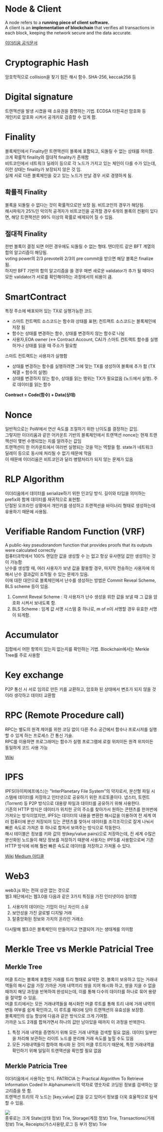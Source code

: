 
# Node & Client

<p>
  A node refers to a <b>running piece of client software.</b><br/>
  A client is an <b>implementation of blockchain</b> that verifies all transactions in each block, keeping the network secure and the data accurate.
</p>

[이더리움 공식문서](https://ethereum.org/en/developers/docs/nodes-and-clients/)

# Cryptographic Hash
<p>
암호학적으로 collision을 찾기 힘든 해시 함수. SHA-256, keccak256 등
</p>

# Digital signature

<p>
  트랜잭션을 발생 시켰을 때 소유권을 증명하는 기법. ECDSA 타원곡선 암호화 등 <br/>
  개인키로 암호화 시켜서 공개키로 검증할 수 있게 함.
</p>

# Finality

<p>
  블록체인에서 Finality란 트랜잭션이 블록에 포함되고, 되돌릴 수 없는 상태를 의미함. 크게 확률적 finality와 절대적 finality가 존재함<br/>
  비트코인에서 네트워크 딜레이 등으로 각 노드가 가지고 있는 체인이 다를 수가 있는데, 이런 상태는 finality가 보장되지 않은 것 임.<br/>
  실제 서로 다른 블록체인을 갖고 있는 노드가 만날 경우 서로 경쟁하게 됨.<br/>
</p>

## 확률적 Finality

<p>
  블록을 되돌릴 수 없다는 것이 확률적으로만 보장 됨. 비트코인의 경우가 해당됨.<br/>
  해시파워가 25%인 악의적 공격자가 비트코인을 공격할 경우 6개의 블록의 컨펌이 있다면, 해당 트랜잭션은 99% 이상의 확률로 배제되어 질 수 있음.<br/>
</p>

## 절대적 Finality

<p>
  한번 블록이 결정 되면 어떤 경우에도 되돌릴 수 없는 형태. 텐더민트 같은 BFT 계열의 합의 알고리즘이 해당됨.<br/>
  voting power의 2/3 prevote와 2/3의 pre commit을 받으면 해당 블록은 finalize 됨.<br/>
  하지만 BFT 기반의 합의 알고리즘을 쓸 경우 매번 새로운 validator가 추가 될 때마다 모든 validator가 서로를 확인해야하는 과정에서의 비용이 큼.<br/>
</p>

# SmartContract

<p>
  특정 주소에 배포되어 있는 TX로 실행가능한 코드
  <ul>
    <li>스마트 컨트랙트 소스코드는 함수와 상태를 표현; 컨트랙트 소스코드는 블록체인에 저장 됨</li>
    <li>함수는 상태를 변경하는 함수, 상태를 변경하지 않는 함수로 나뉨</li>
    <li>사용자,EOA owner (<-> Contract Account, CA)가 스마트 컨트랙트 함수를 실행하거나 상태를 읽을 때 주소가 필요함</li>
  </ul>
  스마트 컨트랙트는 사용자가 실행함
  <ul>
    <li>상태를 변경하는 함수를 실행하려면 그에 맞는 TX를 생성하여 블록에 추가 함 (TX체결 = 함수의 실행)</li>
    <li>상태를 변경하지 않는 함수, 상태를 읽는 행위는 TX가 필요없음 (노드에서 실행). 주로 데이터를 읽는 함수</li>
  </ul>
  <b>Contract = Code(함수) + Data(상태)</b><br/>
</p>

# Nonce

<p>
  일반적으로는 PoW에서 연산 속도를 조절하기 위한 난이도를 결정하는 값임. <br/>
  그렇지만 이더리움과 같은 어카운트 기반의 블록체인에서 트랜잭션 nonce는 현재 트랜잭션이 몇번 수행되었는 지를 알려주는 값임 <br/>
  트랜잭션이 한 어카운트에서 여러번 실행되는 것을 막는 역할을 함. state가 네트워크 딜레이 등으로 동시에 처리될 수 없기 때문에 막음<br/>
  이 때문에 이더리움은 비트코인과 달리 병렬처리가 되지 않는 문제가 있음
</p>

# RLP Algorithm

<p>
  이더리움에서 데이터를 serialize하기 위한 인코딩 방식. 길이와 타입을 의미하는 prefix와 함께 데이터를 재귀적으로 표현함.<br/>
  단절된 오프라인 상황에서 개인키를 생성하고 트랜잭션을 바이너리 형태로 생성하는데 유용하기 때문에 사용됨.<br/>
</p>

# Verifiable Random Function (VRF)

<p>
  A public-key pseudorandom function that provides proofs that its outputs were calculated correctly <br/>
  컴퓨터과학에서 100% 랜덤한 값을 생성할 수 는 없고 항상 유사랜덤 값만 생성하는 것이 가능함 <br/>
  난수를 생성할 때, 여러 사용자가 보낸 값을 활용할 경우, 마지막 전송하는 사용자에 의해서 난수 결과값이 조작될 수 있는 문제가 있음.<br/>
  이에 대한 대안으로 블록체인에서 난수를 생성하는 방법은 Commit Reveal Scheme, BLS scheme 등이 있음. <br/>
  
  <ol>
    <li>Commit Reveal Scheme : 각 사용자가 난수 생성을 위한 값을 보낼 때 그 값을 암호화 시켜서 보내도록 함. </li>
    <li>BLS Scheme : 임계 값 서명 시스템 중 하나로, m of n이 서명할 경우 유효한 서명이 되게함. </li>
  </ol>
</p>

# Accumulator

<p>
  집합에서 어떤 항목이 있는지 없는지를 확인하는 기법. Blockchain에서는 Merkle Tree를 주로 사용함
</p>

# Key exchange

<p>
  P2P 통신 시 서로 임의로 만든 키를 교환하고, 암호화 된 상태에서 변조가 되지 않을 것이라 생각하고 데이터 교환함
</p>

# RPC (Remote Procedure call)

<p>
  RPC는 별도의 원격 제어를 위한 코딩 없이 다른 주소 공간에서 함수나 프로시저를 실행할 수 있게 하는 프로세스 간 통신 기술.<br/>
  RPC를 이용하면 프로그래머는 함수가 실행 프로그램에 로컬 위치이든 원격 위치이든 동일하게 코드 사용 가능 
</p>

[Wiki](https://ko.wikipedia.org/wiki/%EC%9B%90%EA%B2%A9_%ED%94%84%EB%A1%9C%EC%8B%9C%EC%A0%80_%ED%98%B8%EC%B6%9C)


# IPFS

<p>
IPFS(아이피에프에스)는 "InterPlanetary File System"의 약자로서, 분산형 파일 시스템에 데이터를 저장하고 인터넷으로 공유하기 위한 프로토콜이다. 냅스터, 토렌트(Torrent) 등 P2P 방식으로 대용량 파일과 데이터를 공유하기 위해 사용한다. <br/>
기존의 HTTP 방식은 데이터가 위치한 곳의 주소를 찾아가서 원하는 콘텐츠를 한꺼번에 가져오는 방식이었지만, IPFS는 데이터의 내용을 변환한 해시값을 이용하여 전 세계 여러 컴퓨터에 분산 저장되어 있는 콘텐츠를 찾아서 데이터를 조각조각으로 잘게 나눠서 빠른 속도로 가져온 후 하나로 합쳐서 보여주는 방식으로 작동한다. <br/>
해시 테이블은 정보를 키와 값의 쌍(key/value pairs)으로 저장하는데, 전 세계 수많은 분산화된 노드들이 해당 정보를 저장하기 때문에 사용자는 IPFS를 사용함으로써 기존 HTTP 방식에 비해 훨씬 빠른 속도로 데이터를 저장하고 가져올 수 있다.
</p>

[Wiki](http://wiki.hash.kr/index.php/IPFS)
[Medium 아티클](https://medium.com/@kblockresearch/8-ipfs-interplanetary-file-system-%EC%9D%B4%ED%95%B4%ED%95%98%EA%B8%B0-1%EB%B6%80-http-web%EC%9D%84-%EB%84%98%EC%96%B4%EC%84%9C-ipfs-web%EC%9C%BC%EB%A1%9C-46382a2a6539)

# Web3

<p>
  web3.js 와는 전혀 상관 없는 것으로<br/>
  웹3 재단에서는 웹3.0을 다음과 같은 3가지 특징을 가진 인터넷이라 정의함<br/>
  <ol>
    <li> 사용자의 데이터는 기업이 아닌 자신이 소유 </li>
    <li> 보안성을 가진 글로벌 디지털 거래 </li>
    <li> 탈중앙화된 정보와 가치의 온라인 거래소 </li>
  </ol>
  다시말해 웹3.0은 블록체인이 만들어지고 연결되어 가는 생태계를 의미함<br/>
</p>

# Merkle Tree vs Merkle Patricial Tree

## Merkle Tree
<p>
  머클 트리는 블록에 포함된 거래를 트리 형태로 요약한 것. 블록이 보유하고 있는 거래내역들의 해시 값을 가장 가까운 거래 내역끼리 쌍을 지어 해시화 하고, 쌍을 지을 수 없을 때까지 해당 과정을 반복하여 완성되는데, 이를 통해 다수의 데이터를 하나로 묶어 용량을 절약할 수 있음. <br/>
  머클 트리에서는 모든 거래내역들을 해시화한 머클 루트를 통해 트리 내에 거래 내역의 변동 여부를 쉽게 확인하고, 이 루트를 헤더에 담아 트랜잭션의 유효성을 보장함. <br/>
  블록체인의 성능 향상에 다음과 같은 방식으로 크게 기여함.<br/>
  가까운 노드 2개를 합쳐가면서 하나의 값만 남아있을 때까지 이 과정을 반복한다.<br/>
  <ol>
    <li> 특정 거래 내역을 증명하기 위해 모든 거래 내역을 검색할 필요 없음. 데이터 일부만을 처리해 보관하는 라이트 노드를 분리해 거래 속도를 높힐 수도 있음</li>
    <li> 모든 거래내역들이 합하여 해시화 된 것이 머클 루트이기 때문에, 특정 거래내역을 확인하기 위해 일일히 트랜잭션을 확인할 필요 없음</li>
  </ol>
</p>

## Merkle Patricia Tree

<p>
  이더리움에서 사용하는 방식. PATRICIA 는 Practical Algorithm To Retrieve Information Coded In Alphanumeric의 약자로 영숫자로 코딩된 정보를 검색하는 알고리즘을 뜻 함. <br/>
  트랜잭션 트리의 각 노드는 [key,value] 값을 갖고 있어서 정보를 더욱 효율적으로 탐색할 수 있음. <br/>
  <div><img src="https://asecuritysite.com/public/merkle04.png"/></div>
  종류로는 크게 State(상태 정보) Trie, Storage(계정 정보) Trie, Transactions(거래 정보) Trie, Receipts(가스사용량,로그 등 부가 정보) Trie
</p>
